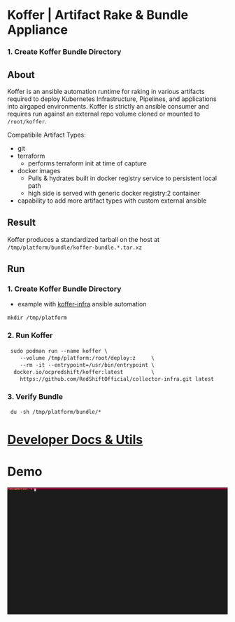 # Koffer | Artifact Rake & Bundle Appliance
### 1. Create Koffer Bundle Directory
## About
Koffer is an ansible automation runtime for raking in various artifacts required 
to deploy Kubernetes Infrastructure, Pipelines, and applications into airgaped 
environments. Koffer is strictly an ansible consumer and requires run against an 
external repo volume cloned or mounted to `/root/koffer`.

Compatibile Artifact Types:
  - git
  - terraform 
    - performs terraform init at time of capture
  - docker images
    - Pulls & hydrates built in docker registry service to persistent local path
    - high side is served with generic docker registry:2 container
  - capability to add more artifact types with custom external ansible

## Result
Koffer produces a standardized tarball on the host at `/tmp/platform/bundle/koffer-bundle.*.tar.xz`

## Run
### 1. Create Koffer Bundle Directory
  - example with [koffer-infra](https://github.com/RedShiftOfficial/collector-infra) ansible automation
```
mkdir /tmp/platform
```
### 2. Run Koffer
```
 sudo podman run --name koffer \
    --volume /tmp/platform:/root/deploy:z     \
    --rm -it --entrypoint=/usr/bin/entrypoint \
  docker.io/ocpredshift/koffer:latest         \
    https://github.com/RedShiftOfficial/collector-infra.git latest
```
### 3. Verify Bundle
```
 du -sh /tmp/platform/bundle/*
```
# [Developer Docs & Utils](./dev)
# Demo
![bundle](./web/bundle.svg)
